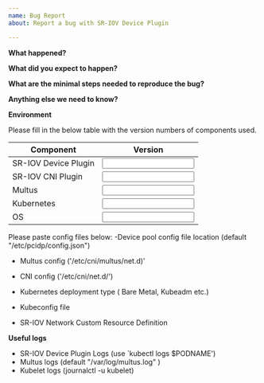 ```yaml
---
name: Bug Report
about: Report a bug with SR-IOV Device Plugin

---
```

<!-- Please use this template while reporting a bug and provide as much relevant info as possible. Doing so give us the best chance to find a prompt resolution to your issue -->

**What happened?**

**What did you expect to happen?**

**What are the minimal steps needed to reproduce the bug?**

**Anything else we need to know?**

**Environment**

Please fill in the below table with the version numbers of components used.

Component | Version|
----------------------------|------------|
|SR-IOV Device Plugin |       <input type="text" id="sriovDPVersion"/>    |
|SR-IOV CNI Plugin |  <input type="text" id="sriovCNIVersion"/> 
|Multus |<input type="text" id="multusVersion"/>
| Kubernetes|<input type="text" id="k8sVersion"/>| 
| OS|<input type="text" id="OSVersion"/>|

Please paste config files below:
-Device pool config file location (default "/etc/pcidp/config.json")
- Multus config ('/etc/cni/multus/net.d)'

- CNI config ('/etc/cni/net.d/')
- Kubernetes deployment type ( Bare Metal, Kubeadm etc.)
- Kubeconfig file
- SR-IOV Network Custom Resource Definition

**Useful logs**
- SR-IOV Device Plugin Logs (use `kubectl logs $PODNAME')
- Multus logs (default "/var/log/multus.log" )
- Kubelet logs (journalctl -u kubelet)
